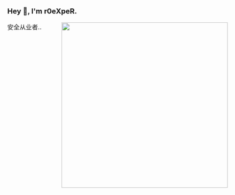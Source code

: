 ### Hey 👋, I'm r0eXpeR.

<img align='right' src="https://github-readme-stats.vercel.app/api?username=r0eXpeR&show_icons=true&theme=radical" width="380">

安全从业者..
